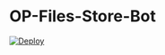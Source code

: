 # OP-Files-Store-Bot


[![Deploy](https://www.herokucdn.com/deploy/button.svg)](https://heroku.com/deploy?template=https://github.com/Rs442OP-Files-Store-Bot)
